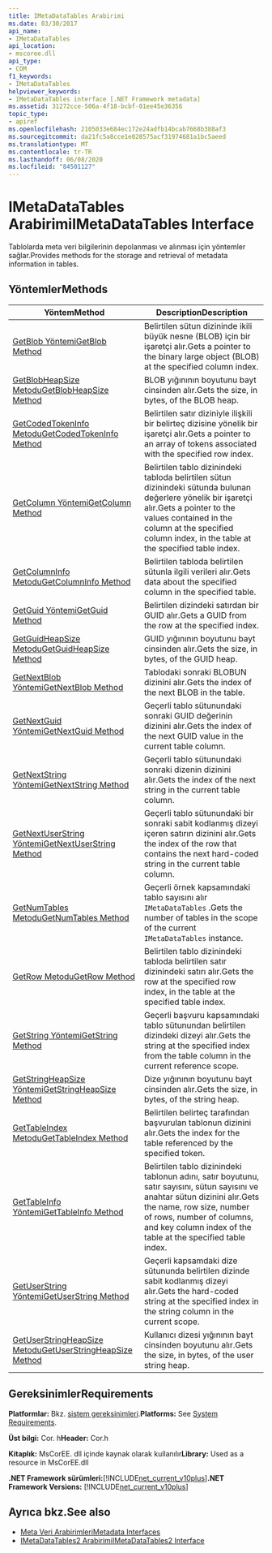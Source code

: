 ```yaml
---
title: IMetaDataTables Arabirimi
ms.date: 03/30/2017
api_name:
- IMetaDataTables
api_location:
- mscoree.dll
api_type:
- COM
f1_keywords:
- IMetaDataTables
helpviewer_keywords:
- IMetaDataTables interface [.NET Framework metadata]
ms.assetid: 31272cce-506a-4f18-bcbf-01ee45e36356
topic_type:
- apiref
ms.openlocfilehash: 2105033e684ec172e24adfb14bcab7668b388af3
ms.sourcegitcommit: da21fc5a8cce1e028575acf31974681a1bc5aeed
ms.translationtype: MT
ms.contentlocale: tr-TR
ms.lasthandoff: 06/08/2020
ms.locfileid: "84501127"
---
```

# <a name="imetadatatables-interface"></a><span data-ttu-id="f71f7-102">IMetaDataTables Arabirimi</span><span class="sxs-lookup"><span data-stu-id="f71f7-102">IMetaDataTables Interface</span></span>
<span data-ttu-id="f71f7-103">Tablolarda meta veri bilgilerinin depolanması ve alınması için yöntemler sağlar.</span><span class="sxs-lookup"><span data-stu-id="f71f7-103">Provides methods for the storage and retrieval of metadata information in tables.</span></span>  
  
## <a name="methods"></a><span data-ttu-id="f71f7-104">Yöntemler</span><span class="sxs-lookup"><span data-stu-id="f71f7-104">Methods</span></span>  
  
|<span data-ttu-id="f71f7-105">Yöntem</span><span class="sxs-lookup"><span data-stu-id="f71f7-105">Method</span></span>|<span data-ttu-id="f71f7-106">Description</span><span class="sxs-lookup"><span data-stu-id="f71f7-106">Description</span></span>|  
|------------|-----------------|  
|[<span data-ttu-id="f71f7-107">GetBlob Yöntemi</span><span class="sxs-lookup"><span data-stu-id="f71f7-107">GetBlob Method</span></span>](imetadatatables-getblob-method.md)|<span data-ttu-id="f71f7-108">Belirtilen sütun dizininde ikili büyük nesne (BLOB) için bir işaretçi alır.</span><span class="sxs-lookup"><span data-stu-id="f71f7-108">Gets a pointer to the binary large object (BLOB) at the specified column index.</span></span>|  
|[<span data-ttu-id="f71f7-109">GetBlobHeapSize Metodu</span><span class="sxs-lookup"><span data-stu-id="f71f7-109">GetBlobHeapSize Method</span></span>](imetadatatables-getblobheapsize-method.md)|<span data-ttu-id="f71f7-110">BLOB yığınının boyutunu bayt cinsinden alır.</span><span class="sxs-lookup"><span data-stu-id="f71f7-110">Gets the size, in bytes, of the BLOB heap.</span></span>|  
|[<span data-ttu-id="f71f7-111">GetCodedTokenInfo Metodu</span><span class="sxs-lookup"><span data-stu-id="f71f7-111">GetCodedTokenInfo Method</span></span>](imetadatatables-getcodedtokeninfo-method.md)|<span data-ttu-id="f71f7-112">Belirtilen satır diziniyle ilişkili bir belirteç dizisine yönelik bir işaretçi alır.</span><span class="sxs-lookup"><span data-stu-id="f71f7-112">Gets a pointer to an array of tokens associated with the specified row index.</span></span>|  
|[<span data-ttu-id="f71f7-113">GetColumn Yöntemi</span><span class="sxs-lookup"><span data-stu-id="f71f7-113">GetColumn Method</span></span>](imetadatatables-getcolumn-method.md)|<span data-ttu-id="f71f7-114">Belirtilen tablo dizinindeki tabloda belirtilen sütun dizinindeki sütunda bulunan değerlere yönelik bir işaretçi alır.</span><span class="sxs-lookup"><span data-stu-id="f71f7-114">Gets a pointer to the values contained in the column at the specified column index, in the table at the specified table index.</span></span>|  
|[<span data-ttu-id="f71f7-115">GetColumnInfo Metodu</span><span class="sxs-lookup"><span data-stu-id="f71f7-115">GetColumnInfo Method</span></span>](imetadatatables-getcolumninfo-method.md)|<span data-ttu-id="f71f7-116">Belirtilen tabloda belirtilen sütunla ilgili verileri alır.</span><span class="sxs-lookup"><span data-stu-id="f71f7-116">Gets data about the specified column in the specified table.</span></span>|  
|[<span data-ttu-id="f71f7-117">GetGuid Yöntemi</span><span class="sxs-lookup"><span data-stu-id="f71f7-117">GetGuid Method</span></span>](imetadatatables-getguid-method.md)|<span data-ttu-id="f71f7-118">Belirtilen dizindeki satırdan bir GUID alır.</span><span class="sxs-lookup"><span data-stu-id="f71f7-118">Gets a GUID from the row at the specified index.</span></span>|  
|[<span data-ttu-id="f71f7-119">GetGuidHeapSize Metodu</span><span class="sxs-lookup"><span data-stu-id="f71f7-119">GetGuidHeapSize Method</span></span>](imetadatatables-getguidheapsize-method.md)|<span data-ttu-id="f71f7-120">GUID yığınının boyutunu bayt cinsinden alır.</span><span class="sxs-lookup"><span data-stu-id="f71f7-120">Gets the size, in bytes, of the GUID heap.</span></span>|  
|[<span data-ttu-id="f71f7-121">GetNextBlob Yöntemi</span><span class="sxs-lookup"><span data-stu-id="f71f7-121">GetNextBlob Method</span></span>](imetadatatables-getnextblob-method.md)|<span data-ttu-id="f71f7-122">Tablodaki sonraki BLOBUN dizinini alır.</span><span class="sxs-lookup"><span data-stu-id="f71f7-122">Gets the index of the next BLOB in the table.</span></span>|  
|[<span data-ttu-id="f71f7-123">GetNextGuid Yöntemi</span><span class="sxs-lookup"><span data-stu-id="f71f7-123">GetNextGuid Method</span></span>](imetadatatables-getnextguid-method.md)|<span data-ttu-id="f71f7-124">Geçerli tablo sütunundaki sonraki GUID değerinin dizinini alır.</span><span class="sxs-lookup"><span data-stu-id="f71f7-124">Gets the index of the next GUID value in the current table column.</span></span>|  
|[<span data-ttu-id="f71f7-125">GetNextString Yöntemi</span><span class="sxs-lookup"><span data-stu-id="f71f7-125">GetNextString Method</span></span>](imetadatatables-getnextstring-method.md)|<span data-ttu-id="f71f7-126">Geçerli tablo sütunundaki sonraki dizenin dizinini alır.</span><span class="sxs-lookup"><span data-stu-id="f71f7-126">Gets the index of the next string in the current table column.</span></span>|  
|[<span data-ttu-id="f71f7-127">GetNextUserString Yöntemi</span><span class="sxs-lookup"><span data-stu-id="f71f7-127">GetNextUserString Method</span></span>](imetadatatables-getnextuserstring-method.md)|<span data-ttu-id="f71f7-128">Geçerli tablo sütunundaki bir sonraki sabit kodlanmış dizeyi içeren satırın dizinini alır.</span><span class="sxs-lookup"><span data-stu-id="f71f7-128">Gets the index of the row that contains the next hard-coded string in the current table column.</span></span>|  
|[<span data-ttu-id="f71f7-129">GetNumTables Metodu</span><span class="sxs-lookup"><span data-stu-id="f71f7-129">GetNumTables Method</span></span>](imetadatatables-getnumtables-method.md)|<span data-ttu-id="f71f7-130">Geçerli örnek kapsamındaki tablo sayısını alır `IMetaDataTables` .</span><span class="sxs-lookup"><span data-stu-id="f71f7-130">Gets the number of tables in the scope of the current `IMetaDataTables` instance.</span></span>|  
|[<span data-ttu-id="f71f7-131">GetRow Metodu</span><span class="sxs-lookup"><span data-stu-id="f71f7-131">GetRow Method</span></span>](imetadatatables-getrow-method.md)|<span data-ttu-id="f71f7-132">Belirtilen tablo dizinindeki tabloda belirtilen satır dizinindeki satırı alır.</span><span class="sxs-lookup"><span data-stu-id="f71f7-132">Gets the row at the specified row index, in the table at the specified table index.</span></span>|  
|[<span data-ttu-id="f71f7-133">GetString Yöntemi</span><span class="sxs-lookup"><span data-stu-id="f71f7-133">GetString Method</span></span>](imetadatatables-getstring-method.md)|<span data-ttu-id="f71f7-134">Geçerli başvuru kapsamındaki tablo sütunundan belirtilen dizindeki dizeyi alır.</span><span class="sxs-lookup"><span data-stu-id="f71f7-134">Gets the string at the specified index from the table column in the current reference scope.</span></span>|  
|[<span data-ttu-id="f71f7-135">GetStringHeapSize Yöntemi</span><span class="sxs-lookup"><span data-stu-id="f71f7-135">GetStringHeapSize Method</span></span>](imetadatatables-getstringheapsize-method.md)|<span data-ttu-id="f71f7-136">Dize yığınının boyutunu bayt cinsinden alır.</span><span class="sxs-lookup"><span data-stu-id="f71f7-136">Gets the size, in bytes, of the string heap.</span></span>|  
|[<span data-ttu-id="f71f7-137">GetTableIndex Metodu</span><span class="sxs-lookup"><span data-stu-id="f71f7-137">GetTableIndex Method</span></span>](imetadatatables-gettableindex-method.md)|<span data-ttu-id="f71f7-138">Belirtilen belirteç tarafından başvurulan tablonun dizinini alır.</span><span class="sxs-lookup"><span data-stu-id="f71f7-138">Gets the index for the table referenced by the specified token.</span></span>|  
|[<span data-ttu-id="f71f7-139">GetTableInfo Yöntemi</span><span class="sxs-lookup"><span data-stu-id="f71f7-139">GetTableInfo Method</span></span>](imetadatatables-gettableinfo-method.md)|<span data-ttu-id="f71f7-140">Belirtilen tablo dizinindeki tablonun adını, satır boyutunu, satır sayısını, sütun sayısını ve anahtar sütun dizinini alır.</span><span class="sxs-lookup"><span data-stu-id="f71f7-140">Gets the name, row size, number of rows, number of columns, and key column index of the table at the specified table index.</span></span>|  
|[<span data-ttu-id="f71f7-141">GetUserString Yöntemi</span><span class="sxs-lookup"><span data-stu-id="f71f7-141">GetUserString Method</span></span>](imetadatatables-getuserstring-method.md)|<span data-ttu-id="f71f7-142">Geçerli kapsamdaki dize sütununda belirtilen dizinde sabit kodlanmış dizeyi alır.</span><span class="sxs-lookup"><span data-stu-id="f71f7-142">Gets the hard-coded string at the specified index in the string column in the current scope.</span></span>|  
|[<span data-ttu-id="f71f7-143">GetUserStringHeapSize Metodu</span><span class="sxs-lookup"><span data-stu-id="f71f7-143">GetUserStringHeapSize Method</span></span>](imetadatatables-getuserstringheapsize-method.md)|<span data-ttu-id="f71f7-144">Kullanıcı dizesi yığınının bayt cinsinden boyutunu alır.</span><span class="sxs-lookup"><span data-stu-id="f71f7-144">Gets the size, in bytes, of the user string heap.</span></span>|  
  
## <a name="requirements"></a><span data-ttu-id="f71f7-145">Gereksinimler</span><span class="sxs-lookup"><span data-stu-id="f71f7-145">Requirements</span></span>  
 <span data-ttu-id="f71f7-146">**Platformlar:** Bkz. [sistem gereksinimleri](../../get-started/system-requirements.md).</span><span class="sxs-lookup"><span data-stu-id="f71f7-146">**Platforms:** See [System Requirements](../../get-started/system-requirements.md).</span></span>  
  
 <span data-ttu-id="f71f7-147">**Üst bilgi:** Cor. h</span><span class="sxs-lookup"><span data-stu-id="f71f7-147">**Header:** Cor.h</span></span>  
  
 <span data-ttu-id="f71f7-148">**Kitaplık:** MsCorEE. dll içinde kaynak olarak kullanılır</span><span class="sxs-lookup"><span data-stu-id="f71f7-148">**Library:** Used as a resource in MsCorEE.dll</span></span>  
  
 <span data-ttu-id="f71f7-149">**.NET Framework sürümleri:**[!INCLUDE[net_current_v10plus](../../../../includes/net-current-v10plus-md.md)]</span><span class="sxs-lookup"><span data-stu-id="f71f7-149">**.NET Framework Versions:** [!INCLUDE[net_current_v10plus](../../../../includes/net-current-v10plus-md.md)]</span></span>  
  
## <a name="see-also"></a><span data-ttu-id="f71f7-150">Ayrıca bkz.</span><span class="sxs-lookup"><span data-stu-id="f71f7-150">See also</span></span>

- [<span data-ttu-id="f71f7-151">Meta Veri Arabirimleri</span><span class="sxs-lookup"><span data-stu-id="f71f7-151">Metadata Interfaces</span></span>](metadata-interfaces.md)
- [<span data-ttu-id="f71f7-152">IMetaDataTables2 Arabirimi</span><span class="sxs-lookup"><span data-stu-id="f71f7-152">IMetaDataTables2 Interface</span></span>](imetadatatables2-interface.md)
